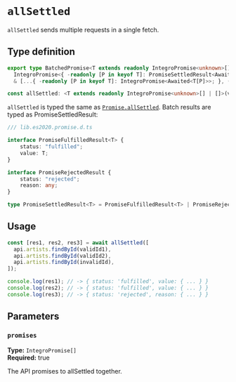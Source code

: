 # `allSettled`

`allSettled` sends multiple requests in a single fetch.

## Type definition

```ts
export type BatchedPromise<T extends readonly IntegroPromise<unknown>[] | []> =
  IntegroPromise<{ -readonly [P in keyof T]: PromiseSettledResult<Awaited<T[P]>>; }>
  & [...{ -readonly [P in keyof T]: IntegroPromise<Awaited<T[P]>>; }, () => BatchedPromise<T>];

const allSettled: <T extends readonly IntegroPromise<unknown>[] | []>(values: T) => BatchedPromise<T>;
```

`allSettled` is typed the same as [`Promise.allSettled`](https://developer.mozilla.org/en-US/docs/Web/JavaScript/Reference/Global_Objects/Promise/allSettled).
Batch results are typed as PromiseSettledResult:

```ts
/// lib.es2020.promise.d.ts

interface PromiseFulfilledResult<T> {
    status: "fulfilled";
    value: T;
}

interface PromiseRejectedResult {
    status: "rejected";
    reason: any;
}

type PromiseSettledResult<T> = PromiseFulfilledResult<T> | PromiseRejectedResult;
```

## Usage

```ts
const [res1, res2, res3] = await allSettled([
  api.artists.findById(validId1),
  api.artists.findById(validId2),
  api.artists.findById(invalidId),
]);

console.log(res1); // -> { status: 'fulfilled', value: { ... } }
console.log(res2); // -> { status: 'fulfilled', value: { ... } }
console.log(res3); // -> { status: 'rejected', reason: { ... } }
```

## Parameters

### `promises`

**Type:** `IntegroPromise[]`<br>
**Required:** true

The API promises to allSettled together.
